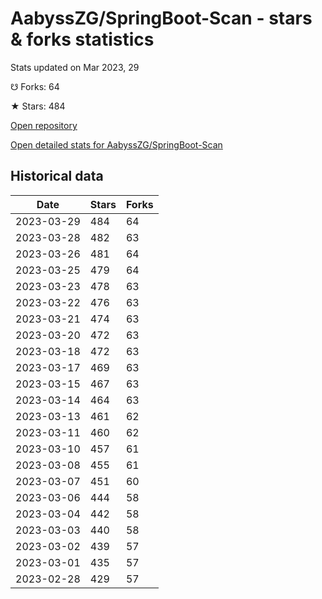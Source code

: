# AabyssZG/SpringBoot-Scan - stars & forks statistics

Stats updated on Mar 2023, 29

☋ Forks: 64

★ Stars: 484

[Open repository](https://github.com/AabyssZG/SpringBoot-Scan)

[Open detailed stats for AabyssZG/SpringBoot-Scan](https://reviewgithub.com/rep/AabyssZG/SpringBoot-Scan)

## Historical data
| Date | Stars | Forks |
|------|-------|-------|
| 2023-03-29 | 484 | 64 | 
| 2023-03-28 | 482 | 63 | 
| 2023-03-26 | 481 | 64 | 
| 2023-03-25 | 479 | 64 | 
| 2023-03-23 | 478 | 63 | 
| 2023-03-22 | 476 | 63 | 
| 2023-03-21 | 474 | 63 | 
| 2023-03-20 | 472 | 63 | 
| 2023-03-18 | 472 | 63 | 
| 2023-03-17 | 469 | 63 | 
| 2023-03-15 | 467 | 63 | 
| 2023-03-14 | 464 | 63 | 
| 2023-03-13 | 461 | 62 | 
| 2023-03-11 | 460 | 62 | 
| 2023-03-10 | 457 | 61 | 
| 2023-03-08 | 455 | 61 | 
| 2023-03-07 | 451 | 60 | 
| 2023-03-06 | 444 | 58 | 
| 2023-03-04 | 442 | 58 | 
| 2023-03-03 | 440 | 58 | 
| 2023-03-02 | 439 | 57 | 
| 2023-03-01 | 435 | 57 | 
| 2023-02-28 | 429 | 57 | 

